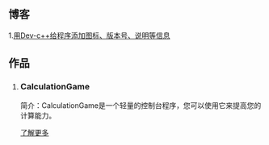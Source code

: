 ## 博客

 1.[用Dev-c++给程序添加图标、版本号、说明等信息](_posts/2021-08-27.md)



## 作品

1. ### CalculationGame

   简介：CalculationGame是一个轻量的控制台程序，您可以使用它来提高您的计算能力。

   [了解更多](https://myh3652-calculationgame.github.io/)
   
   
   
